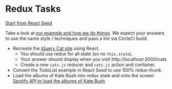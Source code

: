 # Redux Tasks

[Start from React Seed](./cloneReactSeedInstructions.md)

Take a look at [our example and how we do things](https://github.com/z-dev/react-seed/blob/master/src/containers/todoList/index.js). We expect your answers to use the same style / techniques and pass a lint via CircleCi build.

* Recreate the [jQuery Cat site](../courses/core/jquery.md) using React. 
  * You should use redux for all state (so no `this.state`). 
  * Your answer should display when you visit http://localhost:3000/cats
  * Create a new `cats.js` reducer and `cats.js` action and container.
* Convert the TodoList example in React Seed to use 100% redux-thunk. 
* Load the albums of Kate Bush into redux state and onto the screen [Spotify API to load the albums of Kate Bush](https://gist.github.com/richardgill/c452bea70840652110831fde95c695bd)
